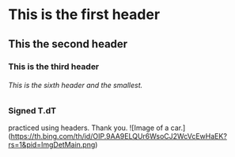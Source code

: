 # This is the first header
## This the second header
### This is the third header
###### This is the sixth header and the smallest.
### Signed T.dT
practiced using headers. Thank you.
![Image of a car.] (https://th.bing.com/th/id/OIP.9AA9ELQUr6WsoCJ2WcVcEwHaEK?rs=1&pid=ImgDetMain.png)
